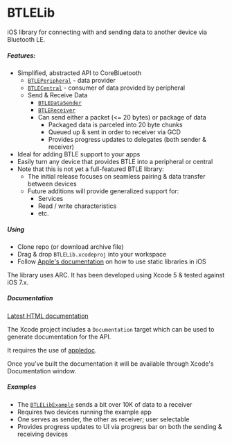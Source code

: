 BTLELib
=======

iOS library for connecting with and sending data to another device via Bluetooth LE.

##### Features:
* Simplified, abstracted API to CoreBluetooth
  * [<code>BTLEPeripheral</code>](https://github.com/KeithErmel/BTLELib/blob/master/BTLELib/BTLELib/Source/Bluetooth/BTLEPeripheral.h) - data provider
  * [<code>BTLECentral</code>](https://github.com/KeithErmel/BTLELib/blob/master/BTLELib/BTLELib/Source/Bluetooth/BTLECentral.h) - consumer of data provided by peripheral
  * Send & Receive Data
      * [<code>BTLEDataSender</code>](https://github.com/KeithErmel/BTLELib/blob/master/BTLELib/BTLELib/Source/Bluetooth/BTLEDataSender.h)
      * [<code>BTLEReceiver</code>](https://github.com/KeithErmel/BTLELib/blob/master/BTLELib/BTLELib/Source/Bluetooth/BTLEDataReceiver.h)
      * Can send either a packet (<= 20 bytes) or package of data
          * Packaged data is parceled into 20 byte chunks
          * Queued up & sent in order to receiver via GCD
          * Provides progress updates to delegates (both sender & receiver)
* Ideal for adding BTLE support to your apps
* Easily turn any device that provides BTLE into a peripheral or central
* Note that this is not yet a full-featured BTLE library:
    * The initial release focuses on seamless pairing & data transfer between devices
    * Future additions will provide generalized support for:
        * Services
        * Read / write characteristics
        * etc.

##### Using
* Clone repo (or download archive file)
* Drag & drop <code>BTLELib.xcodeproj</code> into your workspace
* Follow [Apple's documentation](https://developer.apple.com/library/ios/technotes/iOSStaticLibraries/Articles/configuration.html) on how to use static libraries in iOS

The library uses ARC. It has been developed using Xcode 5 & tested against iOS 7.x.

##### Documentation
[Latest HTML documentation](http://keithermel.github.io/BTLELib/docs/index.html)

The Xcode project includes a `Documentation` target which can be used to generate documentation for the API. 

It requires the use of [appledoc](http://gentlebytes.com/appledoc/). 

Once you've built the documentation it will be available through Xcode's Documentation window.


##### Examples
* The <code>[BTLELibExample](https://github.com/KeithErmel/BTLELib/tree/master/Examples/BTLELibExample)</code> sends a bit over 10K of data to a receiver
* Requires two devices running the example app
* One serves as sender, the other as receiver; user selectable
* Provides progress updates to UI via progress bar on both the sending & receiving devices
